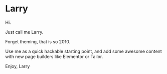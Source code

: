 # Larry

Hi.

Just call me Larry.

Forget theming, that is so 2010.

Use me as a quick hackable starting point,
and add some awesome content with new page builders like Elementor or Tailor.

Enjoy, Larry
